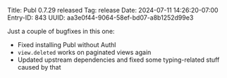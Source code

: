 Title: Publ 0.7.29 released
Tag: release
Date: 2024-07-11 14:26:20-07:00
Entry-ID: 843
UUID: aa3e0f44-9064-58ef-bd07-a8b1252d99e3

Just a couple of bugfixes in this one:

* Fixed installing Publ without Authl
* `view.deleted` works on paginated views again
* Updated upstream dependencies and fixed some typing-related stuff caused by that
